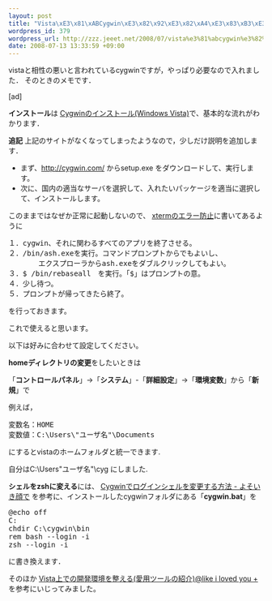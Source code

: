 ```yaml
--- 
layout: post
title: "Vista\xE3\x81\xABCygwin\xE3\x82\x92\xE3\x82\xA4\xE3\x83\xB3\xE3\x82\xB9\xE3\x83\x88\xE3\x83\xBC\xE3\x83\xAB\xE3\x81\x97\xE3\x81\xA6\xE8\xA8\xAD\xE5\xAE\x9A"
wordpress_id: 379
wordpress_url: http://zzz.jeeet.net/2008/07/vista%e3%81%abcygwin%e3%82%92%e3%82%a4%e3%83%b3%e3%82%b9%e3%83%88%e3%83%bc%e3%83%ab%e3%81%97%e3%81%a6%e8%a8%ad%e5%ae%9a/
date: 2008-07-13 13:33:59 +09:00
---
```

vistaと相性の悪いと言われているcygwinですが，やっぱり必要なので入れました．
そのときのメモです．

[ad]

<strong>インストール</strong>は
<a href="http://www.cis.twcu.ac.jp/%7Eosada/comp2a/cygwin-vista.html">Cygwinのインストール(Windows Vista)</a>で、基本的な流れがわかります．

**追記**
上記のサイトがなくなってしまったようなので，少しだけ説明を追加します．

<ul>
	<li>まず、<a href="http://cygwin.com/" alt="cygwin.com">http://cygwin.com/</a> からsetup.exe をダウンロードして、実行します。</li>
	<li>次に、国内の適当なサーバを選択して、入れたいパッケージを適当に選択して、インストールします。</li>
</ul>


このままではなぜか正常に起動しないので、
<a href="http://blogs.yahoo.co.jp/eguchium/36260060.html">xtermのエラー防止</a>に書いてあるように
<pre>
１．cygwin、それに関わるすべてのアプリを終了させる。
２．/bin/ash.exeを実行。コマンドプロンプトからでもよいし、
       エクスプローラからash.exeをダブルクリックしてもよい。
３．$ /bin/rebaseall　を実行。「$」はプロンプトの意。
４．少し待つ。
５．プロンプトが帰ってきたら終了。
</pre>
を行っておきます。


これで使えると思います。


以下は好みに合わせて設定してください。

<strong>homeディレクトリの変更</strong>をしたいときは


「<strong>コントロールパネル</strong>」-&gt;「<strong>システム</strong>」-「<strong>詳細設定</strong>」-&gt;「<strong>環境変数</strong>」から「<strong>新規</strong>」で

例えば，
<pre>変数名：HOME
変数値：C:\Users\"ユーザ名"\Documents</pre>

にするとvistaのホームフォルダと統一できます.

自分はC:\Users\"ユーザ名"\cyg
にしました.

<strong>シェルをzshに変える</strong>には、
<a href="http://d.hatena.ne.jp/haradats/20061112/p4%3E%3Cspan%20class=" highlight="">Cygwinで<span class="highlight">ログインシェル</span>を変更する方法 - よそいき顔で</a>
を参考に、インストールしたcygwinフォルダにある「<b>cygwin.bat</b>」を
<pre>@echo off
C:
chdir C:\cygwin\bin
rem bash --login -i
zsh --login -i</pre>
に書き換えます．


そのほか
<a href="http://blog.lilyx.net/2008/02/22/vista-development-environment/">Vista上での開発環境を整える(愛用ツールの紹介)@like i loved you +</a>
を参考にいじってみました。
